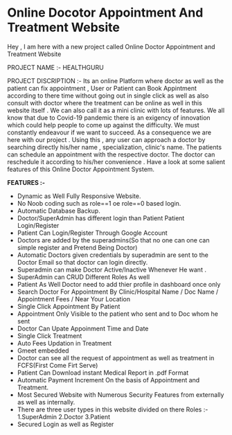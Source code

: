 # Online Docotor Appointment And Treatment Website

Hey , I am here with a new project called Online Doctor Appointment and Treatment Website 


PROJECT NAME :- HEALTHGURU

PROJECT DISCRIPTION :- Its an online Platform where doctor as well as the patient can fix appointment , User or Patient can Book Appintment according to there time without going out in single click as well as also consult with doctor where the treatment can be online as well in this website itself . We can also call it as a mini clinic with lots of features.
We all know that due to Covid-19 pandemic there is an exigency of innovation which could help people to come up against the difficulty.   We must constantly endeavour if we want to succeed. As a consequence we are here with our project . Using this ,  any user can approach a doctor by searching directly his/her name , specialization, clinic's name.  The patients can schedule an  appointment with the respective doctor. The doctor can reschedule it according to his/her convenience  . Have a look at some salient features of this Online Doctor Appointment System.

<strong>FEATURES :- </strong>
<ul>
  <li> Dynamic as Well Fully Responsive Website. </li>
  <li> No Noob coding such as role==1 oe role==0 based login. </li>
  <li> Automatic Database Backup. </li> 
  <li> Doctor/SuperAdmin has different login than Patient </li?
  <li> Patient Login/Register </li>
  <li> Patient Can Login/Register Through Google Account </li>
  <li> Doctors are added by the superadmins(So that no one can one can simple register and Pretend Being Doctor) </li>
  <li> Automatic Doctors given credentials by superadmin are sent to the Doctor Email so that doctor can login directly.</li>
  <li> Superadmin can make Doctor Active/Inactive Whenever He want .</li>
  <li> SuperAdmin can CRUD Different Roles As well </li>
  <li> Patient As Well Doctor need to add thier profile in dashboard once only </li>
  <li>Search Doctor For Appointment By Clinic/Hospital Name / Doc Name / Appointment Fees / Near Your Location </li>
  <li> Single Click Appointment By Patient </li>
  <li> Appointment Only Visible to the patient who sent and to Doc whom he sent </li>
  <li> Doctor Can Upate Appoinment Time and Date </li>
  <li> Single Click Treatment </li>
  <li> Auto Fees Updation in Treatment </li>
  <li> Gmeet embedded </li>
  <li> Doctor can see all the request of appointment as well as treatment in FCFS(First Come Firt Serve)</li>
  <li> Patient Can Download instant Medical Report in .pdf Format </li>
  <li> Automatic Payment Increment On the basis of Appointment and Treatment.</li> 

  <li> Most Secured Website with Numerous Security Features from externally as well as internally. </li>
  <li> There are three user types in this website divided on there Roles :-
            1.SuperAdmin
            2.Doctor
            3.Patient
  </li>
  <li> Secured Login as well as Register </li>

  
  
